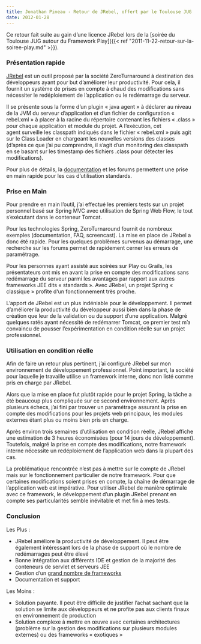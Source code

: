 ```yaml
---
title: Jonathan Pineau - Retour de JRebel, offert par le Toulouse JUG 
date: 2012-01-28
---
```


Ce retour fait suite au gain d’une licence JRebel lors de la
[soirée du Toulouse JUG autour du Framework Play]({{< ref "2011-11-22-retour-sur-la-soiree-play.md" >}}).

### Présentation rapide

[JRebel](http://zeroturnaround.com/jrebel/) est un outil proposé par la société
ZeroTurnaround à destination des développeurs ayant pour but d’améliorer leur
productivité. Pour cela, il fournit un système de prises en compte à chaud des
modifications sans nécessiter le redéploiement de l’application ou le
redémarrage du serveur.

Il se présente sous la forme d’un plugin « java agent » à déclarer au niveau de
la JVM du serveur d’application et d’un fichier de configuration « rebel.xml » à
placer à la racine du répertoire contenant les fichiers « .class » pour chaque
application et module du projet. A l’exécution, cet agent surveille les
classpath indiqués dans le fichier « rebel.xml » puis agit sur le Class Loader
en chargeant les nouvelles versions des classes (d’après ce que j’ai pu
comprendre, il s’agit d’un monitoring des classpath en se basant sur les
timestamp des fichiers .class pour détecter les modifications).

Pour plus de détails, la [documentation](http://zeroturnaround.com/jrebel/documentation/)
et les forums permettent une prise en main rapide pour les cas d’utilisation
standards.

### Prise en Main

Pour prendre en main l’outil, j’ai effectué les premiers tests sur un projet
personnel basé sur Spring MVC avec utilisation de Spring Web Flow, le tout
s’exécutant dans le conteneur Tomcat.

Pour les technologies Spring, ZeroTurnaround fournit de nombreux exemples
(documentation, FAQ, screencast). La mise en place de JRebel a donc été rapide.
Pour les quelques problèmes survenus au démarrage, une recherche sur les forums
permet de rapidement cerner les erreurs de paramétrage.

Pour les personnes ayant assisté aux soirées sur Play ou Grails, les
présentateurs ont mis en avant la prise en compte des modifications sans
redémarrage du serveur parmi les avantages par rapport aux autres frameworks
JEE dits « standards ». Avec JRebel, un projet Spring « classique » profite
d‘un fonctionnement très proche.

L’apport de JRebel est un plus indéniable pour le développement. Il permet
d’améliorer la productivité du développeur aussi bien dans la phase de création
que leur de la validation ou du support d’une application. Malgré quelques
ratés ayant nécessité de redémarrer Tomcat, ce premier test m’a convaincu de
pousser l’expérimentation en condition réelle sur un projet professionnel.

### Utilisation en condition réelle

Afin de faire un retour plus pertinent, j’ai configuré JRebel sur mon
environnement de développement professionnel. Point important, la société pour
laquelle je travaille utilise un framework interne, donc non listé comme pris en
charge par JRebel.

Alors que la mise en place fut plutôt rapide pour le projet Spring, la tâche a
été beaucoup plus compliquée sur ce second environnement. Après plusieurs
échecs, j’ai fini par trouver un paramétrage assurant la prise en compte des
modifications pour les projets web principaux, les modules externes étant plus
ou moins bien pris en charge.

Après environ trois semaines d’utilisation en condition réelle, JRebel affiche
une estimation de 3 heures économisées (pour 14 jours de développement).
Toutefois, malgré la prise en compte des modifications, notre framework interne
nécessite un redéploiement de l’application web dans la plupart des cas.

La problématique rencontrée n’est pas à mettre sur le compte de JRebel mais sur
le fonctionnement particulier de notre framework. Pour que certaines
modifications soient prises en compte, la chaîne de démarrage de l’application
web est impérative. Pour utiliser JRebel de manière optimale avec ce framework,
le développement d’un plugin JRebel prenant en compte ses particularités semble
inévitable et met fin à mes tests.

### Conclusion

Les Plus :

* JRebel améliore la productivité de développement. Il peut être également
  intéressant lors de la phase de support où le nombre de redémarrages peut être
  élevé
* Bonne intégration aux différents IDE et gestion de la majorité des conteneurs
  de servlet et serveurs JEE
* Gestion d’un [grand nombre de frameworks](http://zeroturnaround.com/jrebel/features/frameworks/)
* Documentation et support

Les Moins :

* Solution payante. Il peut être difficile de justifier l’achat sachant que la
  solution se limite aux développeurs et ne profite pas aux clients finaux en
  environnement de production
* Solution complexe à mettre en œuvre avec certaines architectures (problème
  sur la gestion des modifications sur plusieurs modules externes) ou des
  frameworks « exotiques »
